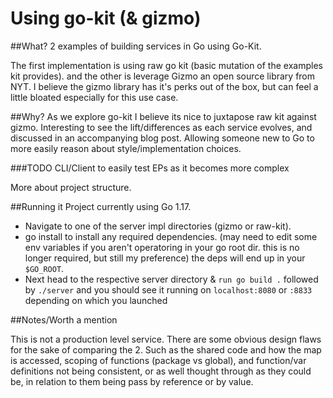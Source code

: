 # Using go-kit (& gizmo)

##What?
2 examples of building services in Go using Go-Kit. 

The first implementation is using raw go kit (basic mutation of the examples kit provides). and the other is leverage Gizmo
an open source library from NYT. I believe the gizmo library has it's perks out of the box, but can feel a little bloated especially for this use case.

##Why?
As we explore go-kit I believe its nice to juxtapose raw kit against gizmo. Interesting to see the lift/differences as 
each service evolves, and discussed in an accompanying blog post. Allowing someone new to Go to more easily 
reason about style/implementation choices.


###TODO
CLI/Client to easily test EPs as it becomes more complex

More about project structure.


##Running it
Project currently using Go 1.17. 
* Navigate to one of the server impl directories (gizmo or raw-kit).
* go install to install any required dependencies. (may need to edit some env variables 
 if you aren't operatoring in your go root dir. this is no longer required, but still my preference)
 the deps will end up in your `$GO_ROOT`. 
* Next head to the respective server directory & `run go build .` followed by `./server`
 and you should see it running on `localhost:8080` or `:8833`  depending on which you launched

##Notes/Worth a mention

This is  not a production level service. There are some obvious design flaws for the sake of comparing the 2.
Such as the shared code and how the map is accessed, scoping of functions (package vs global), and function/var 
definitions not being consistent, or as well thought through as they could be, in relation to them being pass by reference 
or by value.

